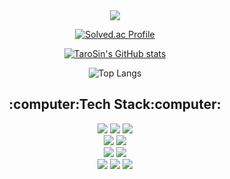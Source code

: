 <div align="center">
<img src="https://capsule-render.vercel.app/api?type=waving&color=auto&height=240&text=Hello,%20I'm%20TaroSin!&animation=&fontColor=ffffff&fontSize=70" />

[![Solved.ac Profile](http://mazassumnida.wtf/api/generate_badge?boj=twokst)](https://solved.ac/twokst)

[![TaroSin's GitHub stats](https://github-readme-stats.vercel.app/api?username=TaroSin&count_private=true&show_icons=true&theme=onedark)](https://github.com/TaroSin/github-readme-stats)

![Top Langs](https://github-readme-stats.vercel.app/api/top-langs/?username=TaroSin&layout=compact&theme=onedark)

<h2> :computer:Tech Stack:computer: </h2>
<img src="https://img.shields.io/badge/Python-3776AB?style=flat-square&logo=Python&logoColor=white"/>
<img src="https://img.shields.io/badge/C++-00599C?style=flat-square&logo=cplusplus&logoColor=white"/>
<img src="https://img.shields.io/badge/C-A8B9CC?style=flat-square&logo=C&logoColor=white"/>
<br>
<img src="https://img.shields.io/badge/PyTorch-EE4C2C?style=flat-square&logo=PyTorch&logoColor=white"/>
<img src="https://img.shields.io/badge/FastAPI-009688?style=flat-square&logo=FastAPI&logoColor=white"/>
<br>
<img src="https://img.shields.io/badge/ApacheAirflow-017CEE?style=flat-square&logo=ApacheAirflow&logoColor=white"/>
<img src="https://img.shields.io/badge/Docker-2496ED?style=flat-square&logo=Docker&logoColor=white"/>
<br>
<img src="https://img.shields.io/badge/Git-F05032?style=flat-square&logo=Git&logoColor=white"/>
<img src="https://img.shields.io/badge/Notion-000000?style=flat-square&logo=Notion&logoColor=white"/>
<img src="https://img.shields.io/badge/Jira-0052CC?style=flat-square&logo=Jira&logoColor=white"/>
</div>
